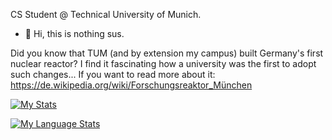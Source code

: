 CS Student @ Technical University of Munich.

- 👋 Hi, this is nothing sus.

Did you know that TUM (and by extension my campus) built Germany's first nuclear reactor?  I find it fascinating how a university was the first to adopt such changes...
If you want to read more about it: https://de.wikipedia.org/wiki/Forschungsreaktor_München


[![My Stats](https://github-readme-stats.vercel.app/api/?username=StateofDisarray&count_private=true&theme=tokyonight&showicons=true)]()

[![My Language Stats](https://github-readme-stats.vercel.app/api/top-langs/?username=StateofDisarray&theme=tokyonight)]()
